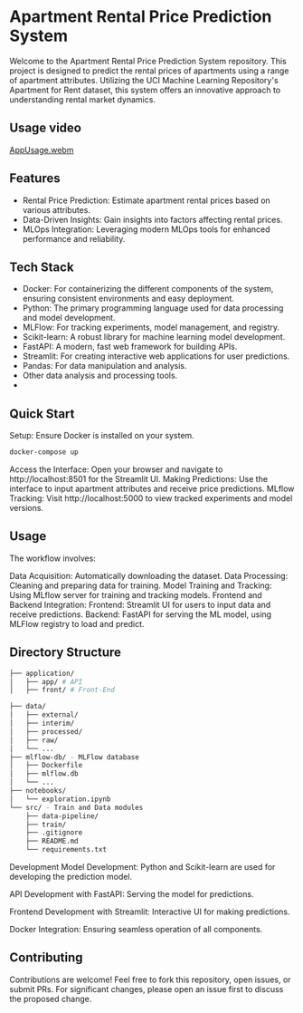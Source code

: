 
# Apartment Rental Price Prediction System
Welcome to the Apartment Rental Price Prediction System repository. This project is designed to predict the rental prices of apartments using a range of apartment attributes. Utilizing the UCI Machine Learning Repository's Apartment for Rent dataset, this system offers an innovative approach to understanding rental market dynamics.
## Usage video

[AppUsage.webm](https://github.com/pedrocavalc/Apartament-Price-System/assets/89861384/5626aab9-9235-40ee-9489-c1a1503aa228)

## Features
- Rental Price Prediction: Estimate apartment rental prices based on various attributes.
- Data-Driven Insights: Gain insights into factors affecting rental prices.
- MLOps Integration: Leveraging modern MLOps tools for enhanced performance and reliability.
## Tech Stack
- Docker: For containerizing the different components of the system, ensuring consistent environments and easy deployment.
- Python: The primary programming language used for data processing and model development.
- MLFlow: For tracking experiments, model management, and registry.
- Scikit-learn: A robust library for machine learning model development.
- FastAPI: A modern, fast web framework for building APIs.
- Streamlit: For creating interactive web applications for user predictions.
- Pandas: For data manipulation and analysis.
- Other data analysis and processing tools.
- 
## Quick Start
Setup: Ensure Docker is installed on your system.
``` bash
docker-compose up
```
Access the Interface: Open your browser and navigate to http://localhost:8501 for the Streamlit UI.
Making Predictions: Use the interface to input apartment attributes and receive price predictions.
MLflow Tracking: Visit http://localhost:5000 to view tracked experiments and model versions.
## Usage
The workflow involves:

Data Acquisition: Automatically downloading the dataset.
Data Processing: Cleaning and preparing data for training.
Model Training and Tracking: Using MLflow server for training and tracking models.
Frontend and Backend Integration:
Frontend: Streamlit UI for users to input data and receive predictions.
Backend: FastAPI for serving the ML model, using MLFlow registry to load and predict.
## Directory Structure
```bash
├── application/
│   ├── app/ # API
│   ├── front/ # Front-End

├── data/
│   ├── external/
│   ├── interim/
│   ├── processed/
│   ├── raw/
│   └── ...
├── mlflow-db/ - MLFlow database
│   ├── Dockerfile
│   ├── mlflow.db
│   └── ...
├── notebooks/
│   └── exploration.ipynb
└── src/ - Train and Data modules
    ├── data-pipeline/
    ├── train/
    ├── .gitignore
    ├── README.md
    └── requirements.txt
```
Development
Model Development: Python and Scikit-learn are used for developing the prediction model.

API Development with FastAPI: Serving the model for predictions.

Frontend Development with Streamlit: Interactive UI for making predictions.

Docker Integration: Ensuring seamless operation of all components.

## Contributing
Contributions are welcome! Feel free to fork this repository, open issues, or submit PRs. For significant changes, please open an issue first to discuss the proposed change.







